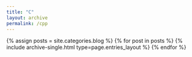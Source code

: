 ```yaml
---
title: "C"
layout: archive
permalink: /cpp
---
```



{% assign posts = site.categories.blog %}
{% for post in posts %} {% include archive-single.html type=page.entries_layout %} {% endfor %}
